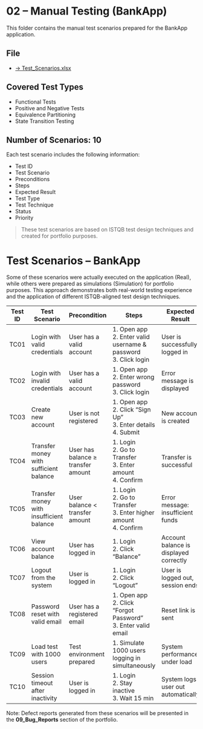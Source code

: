 # 02 – Manual Testing (BankApp)

This folder contains the manual test scenarios prepared for the BankApp application.  

## File
- [→ Test_Scenarios.xlsx](./Test_Scenarios.xlsx)

## Covered Test Types
- Functional Tests  
- Positive and Negative Tests  
- Equivalence Partitioning  
- State Transition Testing  

## Number of Scenarios: 10

Each test scenario includes the following information:  
- Test ID  
- Test Scenario  
- Preconditions  
- Steps  
- Expected Result  
- Test Type  
- Test Technique  
- Status
- Priority

> These test scenarios are based on ISTQB test design techniques and created for portfolio purposes.
>
# Test Scenarios – BankApp  

Some of these scenarios were actually executed on the application (Real), while others were prepared as simulations (Simulation) for portfolio purposes. This approach demonstrates both real-world testing experience and the application of different ISTQB-aligned test design techniques.  

| Test ID | Test Scenario | Precondition | Steps | Expected Result | Test Type | Test Technique | Priority | Status | Execution Type |
|---------|---------------|--------------|-------|-----------------|-----------|----------------|----------|--------|----------------|
| TC01 | Login with valid credentials | User has a valid account | 1. Open app <br> 2. Enter valid username & password <br> 3. Click login | User is successfully logged in | Functional | Positive | High | Not Executed | Real |
| TC02 | Login with invalid credentials | User has a valid account | 1. Open app <br> 2. Enter wrong password <br> 3. Click login | Error message is displayed | Functional | Negative | High | Not Executed | Real |
| TC03 | Create new account | User is not registered | 1. Open app <br> 2. Click “Sign Up” <br> 3. Enter details <br> 4. Submit | New account is created | Functional | Equivalence Partitioning | High | Not Executed | Real |
| TC04 | Transfer money with sufficient balance | User has balance ≥ transfer amount | 1. Login <br> 2. Go to Transfer <br> 3. Enter amount <br> 4. Confirm | Transfer is successful | Functional | Positive | Medium | Not Executed | Real |
| TC05 | Transfer money with insufficient balance | User balance < transfer amount | 1. Login <br> 2. Go to Transfer <br> 3. Enter higher amount <br> 4. Confirm | Error message: insufficient funds | Functional | Negative | Medium | Not Executed | Real |
| TC06 | View account balance | User has logged in | 1. Login <br> 2. Click “Balance” | Account balance is displayed correctly | Functional | State Transition Testing | Medium | Not Executed | Real |
| TC07 | Logout from the system | User is logged in | 1. Login <br> 2. Click “Logout” | User is logged out, session ends | Functional | Positive | Low | Not Executed | Real |
| TC08 | Password reset with valid email | User has a registered email | 1. Open app <br> 2. Click “Forgot Password” <br> 3. Enter valid email | Reset link is sent | Functional | Positive | High | Not Executed | Real |
| TC09 | Load test with 1000 users | Test environment prepared | 1. Simulate 1000 users logging in simultaneously | System performance under load | Non-functional | Load Testing | Medium | Not Executed | Simulation |
| TC10 | Session timeout after inactivity | User is logged in | 1. Login <br> 2. Stay inactive <br> 3. Wait 15 min | System logs user out automatically | Functional | State Transition Testing | Low | Not Executed | Simulation |



 Note: Defect reports generated from these scenarios will be presented in the **09_Bug_Reports** section of the portfolio.

